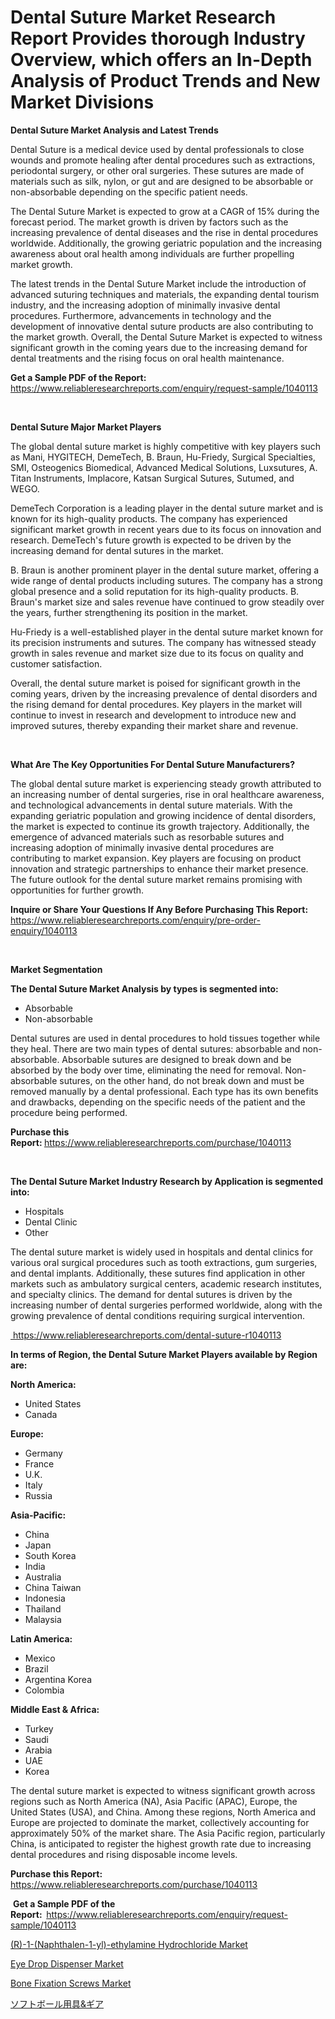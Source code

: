 <p><h1>Dental Suture Market Research Report Provides thorough Industry Overview, which offers an In-Depth Analysis of Product Trends and New Market Divisions</h1></p><p><strong>Dental Suture Market Analysis and Latest Trends</strong></p>
<p><p>Dental Suture is a medical device used by dental professionals to close wounds and promote healing after dental procedures such as extractions, periodontal surgery, or other oral surgeries. These sutures are made of materials such as silk, nylon, or gut and are designed to be absorbable or non-absorbable depending on the specific patient needs.</p><p>The Dental Suture Market is expected to grow at a CAGR of 15% during the forecast period. The market growth is driven by factors such as the increasing prevalence of dental diseases and the rise in dental procedures worldwide. Additionally, the growing geriatric population and the increasing awareness about oral health among individuals are further propelling market growth.</p><p>The latest trends in the Dental Suture Market include the introduction of advanced suturing techniques and materials, the expanding dental tourism industry, and the increasing adoption of minimally invasive dental procedures. Furthermore, advancements in technology and the development of innovative dental suture products are also contributing to the market growth. Overall, the Dental Suture Market is expected to witness significant growth in the coming years due to the increasing demand for dental treatments and the rising focus on oral health maintenance.</p></p>
<p><strong>Get a Sample PDF of the Report:&nbsp;</strong> <a href="https://www.reliableresearchreports.com/enquiry/request-sample/1040113">https://www.reliableresearchreports.com/enquiry/request-sample/1040113</a></p>
<p>&nbsp;</p>
<p><strong>Dental Suture Major Market Players</strong></p>
<p><p>The global dental suture market is highly competitive with key players such as Mani, HYGITECH, DemeTech, B. Braun, Hu-Friedy, Surgical Specialties, SMI, Osteogenics Biomedical, Advanced Medical Solutions, Luxsutures, A. Titan Instruments, Implacore, Katsan Surgical Sutures, Sutumed, and WEGO.</p><p>DemeTech Corporation is a leading player in the dental suture market and is known for its high-quality products. The company has experienced significant market growth in recent years due to its focus on innovation and research. DemeTech's future growth is expected to be driven by the increasing demand for dental sutures in the market.</p><p>B. Braun is another prominent player in the dental suture market, offering a wide range of dental products including sutures. The company has a strong global presence and a solid reputation for its high-quality products. B. Braun's market size and sales revenue have continued to grow steadily over the years, further strengthening its position in the market.</p><p>Hu-Friedy is a well-established player in the dental suture market known for its precision instruments and sutures. The company has witnessed steady growth in sales revenue and market size due to its focus on quality and customer satisfaction.</p><p>Overall, the dental suture market is poised for significant growth in the coming years, driven by the increasing prevalence of dental disorders and the rising demand for dental procedures. Key players in the market will continue to invest in research and development to introduce new and improved sutures, thereby expanding their market share and revenue.</p></p>
<p>&nbsp;</p>
<p><strong>What Are The Key Opportunities For Dental Suture Manufacturers?</strong></p>
<p><p>The global dental suture market is experiencing steady growth attributed to an increasing number of dental surgeries, rise in oral healthcare awareness, and technological advancements in dental suture materials. With the expanding geriatric population and growing incidence of dental disorders, the market is expected to continue its growth trajectory. Additionally, the emergence of advanced materials such as resorbable sutures and increasing adoption of minimally invasive dental procedures are contributing to market expansion. Key players are focusing on product innovation and strategic partnerships to enhance their market presence. The future outlook for the dental suture market remains promising with opportunities for further growth.</p></p>
<p><strong>Inquire or Share Your Questions If Any Before Purchasing This Report:</strong> <a href="https://www.reliableresearchreports.com/enquiry/pre-order-enquiry/1040113">https://www.reliableresearchreports.com/enquiry/pre-order-enquiry/1040113</a></p>
<p>&nbsp;</p>
<p><strong>Market Segmentation</strong></p>
<p><strong>The Dental Suture Market Analysis by types is segmented into:</strong></p>
<p><ul><li>Absorbable</li><li>Non-absorbable</li></ul></p>
<p><p>Dental sutures are used in dental procedures to hold tissues together while they heal. There are two main types of dental sutures: absorbable and non-absorbable. Absorbable sutures are designed to break down and be absorbed by the body over time, eliminating the need for removal. Non-absorbable sutures, on the other hand, do not break down and must be removed manually by a dental professional. Each type has its own benefits and drawbacks, depending on the specific needs of the patient and the procedure being performed.</p></p>
<p><strong>Purchase this Report:&nbsp;</strong><a href="https://www.reliableresearchreports.com/purchase/1040113">https://www.reliableresearchreports.com/purchase/1040113</a></p>
<p>&nbsp;</p>
<p><strong>The Dental Suture Market Industry Research by Application is segmented into:</strong></p>
<p><ul><li>Hospitals</li><li>Dental Clinic</li><li>Other</li></ul></p>
<p><p>The dental suture market is widely used in hospitals and dental clinics for various oral surgical procedures such as tooth extractions, gum surgeries, and dental implants. Additionally, these sutures find application in other markets such as ambulatory surgical centers, academic research institutes, and specialty clinics. The demand for dental sutures is driven by the increasing number of dental surgeries performed worldwide, along with the growing prevalence of dental conditions requiring surgical intervention.</p></p>
<p><a href="https://www.reliableresearchreports.com/dental-suture-r1040113">&nbsp;https://www.reliableresearchreports.com/dental-suture-r1040113</a></p>
<p><strong>In terms of Region, the Dental Suture Market Players available by Region are:</strong></p>
<p>
    <p> <strong> North America: </strong>
        <ul>
            <li>United States</li>
            <li>Canada</li>
        </ul>
        </p> 
    <p> <strong> Europe: </strong>
        <ul>
            <li>Germany</li>
            <li>France</li>
            <li>U.K.</li>
            <li>Italy</li>
            <li>Russia</li>
        </ul>
        </p> 
    <p> <strong> Asia-Pacific: </strong>
        <ul>
            <li>China</li>
            <li>Japan</li>
            <li>South Korea</li>
            <li>India</li>
            <li>Australia</li>
            <li>China Taiwan</li>
            <li>Indonesia</li>
            <li>Thailand</li>
            <li>Malaysia</li>
        </ul>
        </p> 
    <p> <strong> Latin America: </strong>
        <ul>
            <li>Mexico</li>
            <li>Brazil</li>
            <li>Argentina Korea</li>
            <li>Colombia</li>
        </ul>
        </p> 
    <p> <strong> Middle East & Africa: </strong>
        <ul>
            <li>Turkey</li>
            <li>Saudi</li>
            <li>Arabia</li>
            <li>UAE</li>
            <li>Korea</li>
        </ul>
    </p>
    </p>
<p><p>The dental suture market is expected to witness significant growth across regions such as North America (NA), Asia Pacific (APAC), Europe, the United States (USA), and China. Among these regions, North America and Europe are projected to dominate the market, collectively accounting for approximately 50% of the market share. The Asia Pacific region, particularly China, is anticipated to register the highest growth rate due to increasing dental procedures and rising disposable income levels.</p></p>
<p><strong>Purchase this Report: </strong><a href="https://www.reliableresearchreports.com/purchase/1040113">https://www.reliableresearchreports.com/purchase/1040113</a></p>
<p>&nbsp;<strong>Get a Sample PDF of the Report:&nbsp;&nbsp;</strong><a href="https://www.reliableresearchreports.com/enquiry/request-sample/1040113">https://www.reliableresearchreports.com/enquiry/request-sample/1040113</a></p>
<p><strong></strong></p>
<p><p><a href="https://issuu.com/reportprime-2/docs/r-1-naphthalen-1-yl-ethylamine-hydrochloride-marke">(R)-1-(Naphthalen-1-yl)-ethylamine Hydrochloride Market</a></p><p><a href="https://github.com/gracielawharr/Market-Research-Report-List-1/blob/main/eye-drop-dispenser-market.md">Eye Drop Dispenser Market</a></p><p><a href="https://github.com/RoccoManning/Market-Research-Report-List-4/blob/main/bone-fixation-screws-market.md">Bone Fixation Screws Market</a></p><p><a href="https://github.com/CieloStamm/Market-Research-Report-List-1/blob/main/668505148563.md">ソフトボール用具&ギア</a></p></p>
